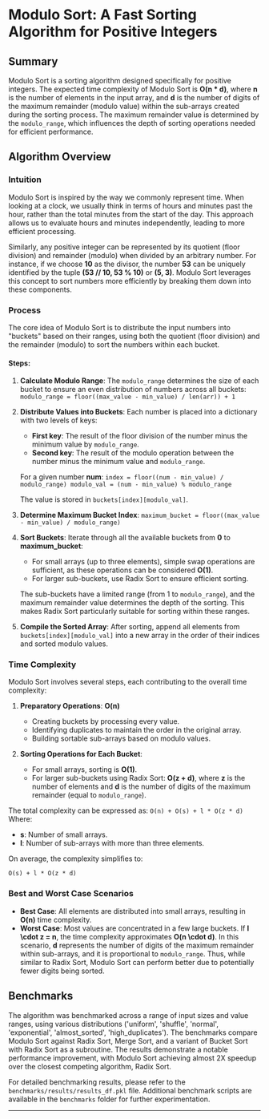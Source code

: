 # Modulo Sort: A Fast Sorting Algorithm for Positive Integers

## Summary

Modulo Sort is a sorting algorithm designed specifically for positive integers. The expected time complexity of Modulo Sort is **O(n * d)**, where **n** is the number of elements in the input array, and **d** is the number of digits of the maximum remainder (modulo value) within the sub-arrays created during the sorting process. The maximum remainder value is determined by the `modulo_range`, which influences the depth of sorting operations needed for efficient performance.

## Algorithm Overview

### Intuition

Modulo Sort is inspired by the way we commonly represent time. When looking at a clock, we usually think in terms of hours and minutes past the hour, rather than the total minutes from the start of the day. This approach allows us to evaluate hours and minutes independently, leading to more efficient processing.

Similarly, any positive integer can be represented by its quotient (floor division) and remainder (modulo) when divided by an arbitrary number. For instance, if we choose **10** as the divisor, the number **53** can be uniquely identified by the tuple **(53 // 10, 53 % 10)** or **(5, 3)**. Modulo Sort leverages this concept to sort numbers more efficiently by breaking them down into these components.

### Process

The core idea of Modulo Sort is to distribute the input numbers into "buckets" based on their ranges, using both the quotient (floor division) and the remainder (modulo) to sort the numbers within each bucket.

#### Steps:

1. **Calculate Modulo Range**: 
   The `modulo_range` determines the size of each bucket to ensure an even distribution of numbers across all buckets:
   ```modulo_range = floor((max_value - min_value) / len(arr)) + 1```
   
2. **Distribute Values into Buckets**:
   Each number is placed into a dictionary with two levels of keys:
   - **First key**: The result of the floor division of the number minus the minimum value by `modulo_range`.
   - **Second key**: The result of the modulo operation between the number minus the minimum value and `modulo_range`.
   
   For a given number **num**:
   ```index = floor((num - min_value) / modulo_range) modulo_val = (num - min_value) % modulo_range```
   
   The value is stored in `buckets[index][modulo_val]`.

3. **Determine Maximum Bucket Index**:
   ```maximum_bucket = floor((max_value - min_value) / modulo_range)```

4. **Sort Buckets**:
   Iterate through all the available buckets from **0** to **maximum_bucket**:
   - For small arrays (up to three elements), simple swap operations are sufficient, as these operations can be considered **O(1)**.
   - For larger sub-buckets, use Radix Sort to ensure efficient sorting.

   The sub-buckets have a limited range (from 1 to `modulo_range`), and the maximum remainder value determines the depth of the sorting. This makes Radix Sort particularly suitable for sorting within these ranges.

5. **Compile the Sorted Array**:
   After sorting, append all elements from `buckets[index][modulo_val]` into a new array in the order of their indices and sorted modulo values.

### Time Complexity

Modulo Sort involves several steps, each contributing to the overall time complexity:

1. **Preparatory Operations**: **O(n)**
   - Creating buckets by processing every value.
   - Identifying duplicates to maintain the order in the original array.
   - Building sortable sub-arrays based on modulo values.

2. **Sorting Operations for Each Bucket**:
   - For small arrays, sorting is **O(1)**.
   - For larger sub-buckets using Radix Sort: **O(z + d)**, where **z** is the number of elements and **d** is the number of digits of the maximum remainder (equal to `modulo_range`).

The total complexity can be expressed as:
```O(n) + O(s) + l * O(z * d)```
Where:
- **s**: Number of small arrays.
- **l**: Number of sub-arrays with more than three elements.

On average, the complexity simplifies to:
```
O(s) + l * O(z * d)
```

### Best and Worst Case Scenarios

- **Best Case**: All elements are distributed into small arrays, resulting in **O(n)** time complexity.
- **Worst Case**: Most values are concentrated in a few large buckets. If **l \cdot z = n**, the time complexity approximates **O(n \cdot d)**. In this scenario, **d** represents the number of digits of the maximum remainder within sub-arrays, and it is proportional to `modulo_range`. Thus, while similar to Radix Sort, Modulo Sort can perform better due to potentially fewer digits being sorted.


## Benchmarks

The algorithm was benchmarked across a range of input sizes and value ranges, using various distributions ('uniform', 'shuffle', 'normal', 'exponential', 'almost_sorted', 'high_duplicates'). The benchmarks compare Modulo Sort against Radix Sort, Merge Sort, and a variant of Bucket Sort with Radix Sort as a subroutine. The results demonstrate a notable performance improvement, with Modulo Sort achieving almost 2X speedup over the closest competing algorithm, Radix Sort.

For detailed benchmarking results, please refer to the `benchmarks/results/results_df.pkl` file. Additional benchmark scripts are available in the `benchmarks` folder for further experimentation.

---


